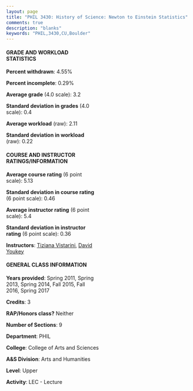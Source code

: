 ```yaml
---
layout: page
title: "PHIL 3430: History of Science: Newton to Einstein Statistics"
comments: true
description: "blanks"
keywords: "PHIL,3430,CU,Boulder"
---
```

<head>
<script src="https://ajax.googleapis.com/ajax/libs/jquery/2.1.3/jquery.min.js"></script>
<script src="https://dl.dropboxusercontent.com/s/pc42nxpaw1ea4o9/highcharts.js?dl=0"></script>
<!-- <script src="../assets/js/highcharts.js"></script> -->
<style type="text/css">@font-face {
	font-family: "Bebas Neue";
	src: url(https://www.filehosting.org/file/details/544349/BebasNeue Regular.otf) format("opentype");
	}
	h1.Bebas { 
		font-family: "Bebas Neue", Verdana, Tahoma;
	}
</style>
</head>
<body>
	<div id="container" style="float: right; width: 45%; height: 88%; margin-left: 2.5%; margin-right: 2.5%;"></div>
	<script language="JavaScript">
		$(document).ready(function() {
		var chart = {type: 'column'};
		var title = {text: 'Grade Distribution'};
		var xAxis = {categories: ['A','B','C','D','F'],crosshair: true};
		var yAxis = {min: 0,title: {text: 'Percentage'}};
		var tooltip = {headerFormat: '<center><b><span style="font-size:20px">{point.key}</span></b></center>',
		               pointFormat: '<td style="padding:0"><b>{point.y:.1f}%</b></td>',
		               footerFormat: '</table>',shared: true,useHTML: true};
		var plotOptions = {column: {pointPadding: 0.0,borderWidth: 0}};  
		var credits = {enabled: false};var series= [{name: 'Percent',data: [50.32,30.32,13.04,5.11,1.21,]}];
		var json = {};
		json.chart = chart;
		json.title = title;
		json.tooltip = tooltip;
		json.xAxis = xAxis;
		json.yAxis = yAxis;  
		json.series = series;
		json.plotOptions = plotOptions;  
		json.credits = credits;
		$('#container').highcharts(json);
	});
	</script>
</body>
			   
#### GRADE AND WORKLOAD STATISTICS

**Percent withdrawn**: 4.55%

**Percent incomplete**: 0.29%

**Average grade** (4.0 scale): 3.2

**Standard deviation in grades** (4.0 scale): 0.4

**Average workload** (raw): 2.11

**Standard deviation in workload** (raw): 0.22

#### COURSE AND INSTRUCTOR RATINGS/INFORMATION

**Average course rating** (6 point scale): 5.13

**Standard deviation in course rating** (6 point scale): 0.46

**Average instructor rating** (6 point scale): 5.4

**Standard deviation in instructor rating** (6 point scale): 0.36

**Instructors**: <a href='../../instructors/Tiziana_Vistarini'>Tiziana Vistarini</a>, <a href='../../instructors/David_Youkey'>David Youkey</a>

#### GENERAL CLASS INFORMATION

**Years provided**: Spring 2011, Spring 2013, Spring 2014, Fall 2015, Fall 2016, Spring 2017

**Credits**: 3

**RAP/Honors class?** Neither

**Number of Sections**: 9

**Department**: PHIL

**College**: College of Arts and Sciences

**A&S Division**: Arts and Humanities

**Level**: Upper

**Activity**: LEC - Lecture
